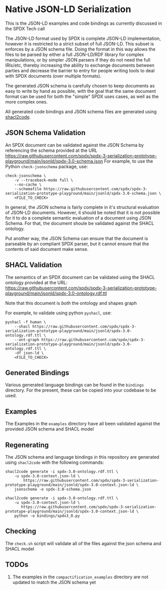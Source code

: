 # Native JSON-LD Serialization

This is the JSON-LD examples and code bindings as currently discussed in the
SPDX Tech call

The JSON-LD format used by SPDX is complete JSON-LD implementation, however it
is restricted to a strict subset of full JSON-LD. This subset is enforces by a
JSON schema file. Doing the format in this way allows the files to be parsed by
either a full JSON-LD/RDF library for complex manipulations, or by simpler JSON
parsers if they do not need the full IRIs/etc, thereby increasing the ability
to exchange documents between parties and decrease the barrier to entry for
people writing tools to deal with SPDX documents (over multiple formats).

The generated JSON schema is carefully chosen to keep documents as easy to
write by hand as possible, with the goal that the same document format can be
used for both the "simple" SPDX uses cases, as well as the more complex ones.

All generated code bindings and JSON schema files are generated using
[shacl2code](https://github.com/JPEWdev/shacl2code).

## JSON Schema Validation

An SPDX document can be validated against the JSON Schema by referencing the
schema provided at the URL
https://raw.githubusercontent.com/spdx/spdx-3-serialization-prototype-playground/main/jsonld/spdx-3.0-schema.json
For example, to use the Python `check-jsonschema` package, use:
```shell
check-jsonschema \
    -v --traceback-mode full \
    --no-cache \
    --schemafile https://raw.githubusercontent.com/spdx/spdx-3-serialization-prototype-playground/main/jsonld/spdx-3.0-schema.json \
    <FILE_TO_CHECK>
```

In general, the JSON schema is fairly complete in it's structural evaluation of
JSON-LD documents. However, it should be noted that it is not possible for it
to do a complete semantic evaluation of a document using JSON Schema. For that,
the document shoule be validated against the SHACL ontology.

Put another way, the JSON Schema can ensure that the document is parseable by
an compliant SPDX parser, but it cannot ensure that the contents of said
document make sense.


## SHACL Validation

The semantics of an SPDX document can be validated using the SHACL ontology
provided at the URL:
https://raw.githubusercontent.com/spdx/spdx-3-serialization-prototype-playground/main/jsonld/spdx-3.0-ontology.rdf.ttl

Note that this document is _both_ the ontology and shapes graph

For example, to validate using python `pyshacl`, use:
```shell
pyshacl -f human \
    --shacl https://raw.githubusercontent.com/spdx/spdx-3-serialization-prototype-playground/main/jsonld/spdx-3.0-ontology.rdf.ttl \
    --ont-graph https://raw.githubusercontent.com/spdx/spdx-3-serialization-prototype-playground/main/jsonld/spdx-3.0-ontology.rdf.ttl \
    -df json-ld \
    <FILE_TO_CHECK>
```


## Generated Bindings

Various generated language bindings can be found in the `bindings` directory.
For the present, these can be copied into your codebase to be used.

## Examples

The Examples in the `examples` directory have all been validated against the
provided JSON schema and SHACL model

## Regenerating

The JSON schema and language bindings in this repository are generated using
`shacl2code` with the following commands:

```shell
shacl2code generate -i spdx-3.0-ontology.rdf.ttl \
    -u spdx-3.0-context.json-ld \
        https://raw.githubusercontent.com/spdx/spdx-3-serialization-prototype-playground/main/jsonld/spdx-3.0-context.json-ld \
    jsonschema -o spdx-3.0-schema.json

shacl2code generate -i spdx-3.0-ontology.rdf.ttl \
    -u spdx-3.0-context.json-ld \
       https://raw.githubusercontent.com/spdx/spdx-3-serialization-prototype-playground/main/jsonld/spdx-3.0-context.json-ld \
    python -o bindings/spdx3_0.py
```

## Checking

The `check.sh` script will validate all of the files against the json schema and SHACL model

## TODOs
1. The examples in the `compactification_examples` directory are not updated to
   match the JSON schema yet
